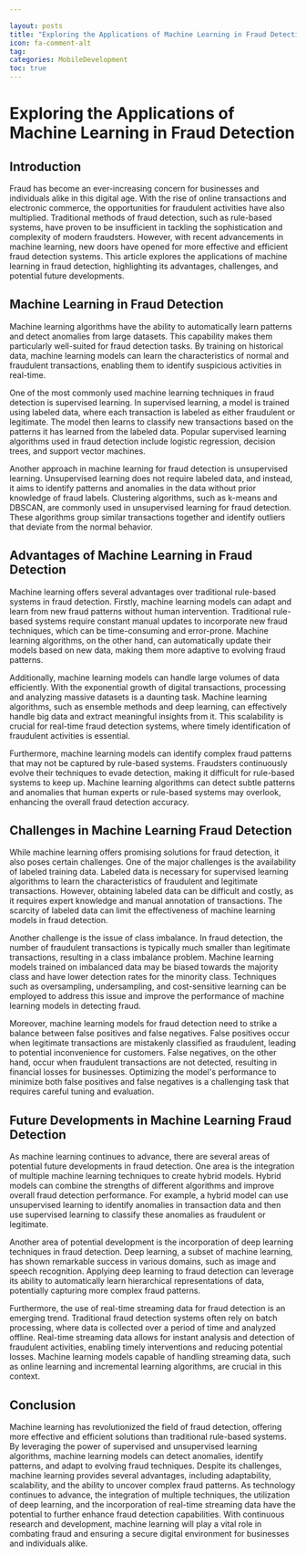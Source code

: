 ```yaml
---

layout: posts
title: "Exploring the Applications of Machine Learning in Fraud Detection"
icon: fa-comment-alt
tag:      
categories: MobileDevelopment
toc: true
---
```




# Exploring the Applications of Machine Learning in Fraud Detection

## Introduction

Fraud has become an ever-increasing concern for businesses and individuals alike in this digital age. With the rise of online transactions and electronic commerce, the opportunities for fraudulent activities have also multiplied. Traditional methods of fraud detection, such as rule-based systems, have proven to be insufficient in tackling the sophistication and complexity of modern fraudsters. However, with recent advancements in machine learning, new doors have opened for more effective and efficient fraud detection systems. This article explores the applications of machine learning in fraud detection, highlighting its advantages, challenges, and potential future developments.

## Machine Learning in Fraud Detection

Machine learning algorithms have the ability to automatically learn patterns and detect anomalies from large datasets. This capability makes them particularly well-suited for fraud detection tasks. By training on historical data, machine learning models can learn the characteristics of normal and fraudulent transactions, enabling them to identify suspicious activities in real-time.

One of the most commonly used machine learning techniques in fraud detection is supervised learning. In supervised learning, a model is trained using labeled data, where each transaction is labeled as either fraudulent or legitimate. The model then learns to classify new transactions based on the patterns it has learned from the labeled data. Popular supervised learning algorithms used in fraud detection include logistic regression, decision trees, and support vector machines.

Another approach in machine learning for fraud detection is unsupervised learning. Unsupervised learning does not require labeled data, and instead, it aims to identify patterns and anomalies in the data without prior knowledge of fraud labels. Clustering algorithms, such as k-means and DBSCAN, are commonly used in unsupervised learning for fraud detection. These algorithms group similar transactions together and identify outliers that deviate from the normal behavior.

## Advantages of Machine Learning in Fraud Detection

Machine learning offers several advantages over traditional rule-based systems in fraud detection. Firstly, machine learning models can adapt and learn from new fraud patterns without human intervention. Traditional rule-based systems require constant manual updates to incorporate new fraud techniques, which can be time-consuming and error-prone. Machine learning algorithms, on the other hand, can automatically update their models based on new data, making them more adaptive to evolving fraud patterns.

Additionally, machine learning models can handle large volumes of data efficiently. With the exponential growth of digital transactions, processing and analyzing massive datasets is a daunting task. Machine learning algorithms, such as ensemble methods and deep learning, can effectively handle big data and extract meaningful insights from it. This scalability is crucial for real-time fraud detection systems, where timely identification of fraudulent activities is essential.

Furthermore, machine learning models can identify complex fraud patterns that may not be captured by rule-based systems. Fraudsters continuously evolve their techniques to evade detection, making it difficult for rule-based systems to keep up. Machine learning algorithms can detect subtle patterns and anomalies that human experts or rule-based systems may overlook, enhancing the overall fraud detection accuracy.

## Challenges in Machine Learning Fraud Detection

While machine learning offers promising solutions for fraud detection, it also poses certain challenges. One of the major challenges is the availability of labeled training data. Labeled data is necessary for supervised learning algorithms to learn the characteristics of fraudulent and legitimate transactions. However, obtaining labeled data can be difficult and costly, as it requires expert knowledge and manual annotation of transactions. The scarcity of labeled data can limit the effectiveness of machine learning models in fraud detection.

Another challenge is the issue of class imbalance. In fraud detection, the number of fraudulent transactions is typically much smaller than legitimate transactions, resulting in a class imbalance problem. Machine learning models trained on imbalanced data may be biased towards the majority class and have lower detection rates for the minority class. Techniques such as oversampling, undersampling, and cost-sensitive learning can be employed to address this issue and improve the performance of machine learning models in detecting fraud.

Moreover, machine learning models for fraud detection need to strike a balance between false positives and false negatives. False positives occur when legitimate transactions are mistakenly classified as fraudulent, leading to potential inconvenience for customers. False negatives, on the other hand, occur when fraudulent transactions are not detected, resulting in financial losses for businesses. Optimizing the model's performance to minimize both false positives and false negatives is a challenging task that requires careful tuning and evaluation.

## Future Developments in Machine Learning Fraud Detection

As machine learning continues to advance, there are several areas of potential future developments in fraud detection. One area is the integration of multiple machine learning techniques to create hybrid models. Hybrid models can combine the strengths of different algorithms and improve overall fraud detection performance. For example, a hybrid model can use unsupervised learning to identify anomalies in transaction data and then use supervised learning to classify these anomalies as fraudulent or legitimate.

Another area of potential development is the incorporation of deep learning techniques in fraud detection. Deep learning, a subset of machine learning, has shown remarkable success in various domains, such as image and speech recognition. Applying deep learning to fraud detection can leverage its ability to automatically learn hierarchical representations of data, potentially capturing more complex fraud patterns.

Furthermore, the use of real-time streaming data for fraud detection is an emerging trend. Traditional fraud detection systems often rely on batch processing, where data is collected over a period of time and analyzed offline. Real-time streaming data allows for instant analysis and detection of fraudulent activities, enabling timely interventions and reducing potential losses. Machine learning models capable of handling streaming data, such as online learning and incremental learning algorithms, are crucial in this context.

## Conclusion

Machine learning has revolutionized the field of fraud detection, offering more effective and efficient solutions than traditional rule-based systems. By leveraging the power of supervised and unsupervised learning algorithms, machine learning models can detect anomalies, identify patterns, and adapt to evolving fraud techniques. Despite its challenges, machine learning provides several advantages, including adaptability, scalability, and the ability to uncover complex fraud patterns. As technology continues to advance, the integration of multiple techniques, the utilization of deep learning, and the incorporation of real-time streaming data have the potential to further enhance fraud detection capabilities. With continuous research and development, machine learning will play a vital role in combating fraud and ensuring a secure digital environment for businesses and individuals alike.
